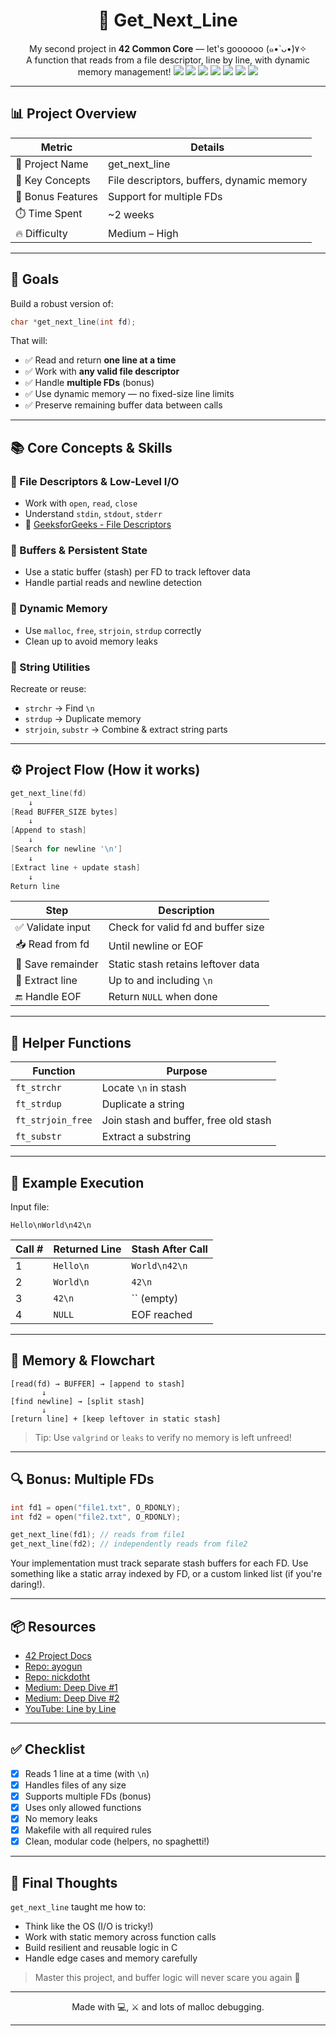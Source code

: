 <h1 align="center">🚀 Get_Next_Line</h1>
<p align="center">
  My second project in <strong>42 Common Core</strong> — let's goooooo (๑•̀ ᴗ•́)۷✧<br>
  A function that reads from a file descriptor, line by line, with dynamic memory management!
  <img src="https://img.shields.io/badge/Language-C-blue.svg" />
  <img src="https://img.shields.io/github/languages/top/HajerZam/C-Project-Get_Next_Line?style=flat-square" />
  <img src="https://img.shields.io/github/repo-size/HajerZam/C-Project-Get_Next_Line?style=flat-square" />
  <img src="https://img.shields.io/github/last-commit/HajerZam/C-Project-Get_Next_Line?style=flat-square" />
  <img src="https://img.shields.io/github/issues/HajerZam/C-Project-Get_Next_Line?style=flat-square" />
  <img src="https://img.shields.io/badge/42-Common%20Core-critical" />
  <img src="https://img.shields.io/badge/score-112-brightgreen?style=flat-square">
</p>

---

## 📊 Project Overview

| Metric                 | Details                             |
|------------------------|-------------------------------------|
| 📁 Project Name         | get_next_line                      |
| 🧠 Key Concepts         | File descriptors, buffers, dynamic memory |
| 🧩 Bonus Features       | Support for multiple FDs           |
| ⏱️ Time Spent           | ~2 weeks                           |
| 🔥 Difficulty           | Medium – High                      |

---

## 🎯 Goals

Build a robust version of:

```c
char *get_next_line(int fd);
````

That will:

* ✅ Read and return **one line at a time**
* ✅ Work with **any valid file descriptor**
* ✅ Handle **multiple FDs** (bonus)
* ✅ Use dynamic memory — no fixed-size line limits
* ✅ Preserve remaining buffer data between calls

---

## 📚 Core Concepts & Skills

### 🔧 File Descriptors & Low-Level I/O

* Work with `open`, `read`, `close`
* Understand `stdin`, `stdout`, `stderr`
* 🔗 [GeeksforGeeks - File Descriptors](https://www.geeksforgeeks.org/input-output-system-calls-c-create-open-close-read-write/)

### 🧵 Buffers & Persistent State

* Use a static buffer (stash) per FD to track leftover data
* Handle partial reads and newline detection

### 🧠 Dynamic Memory

* Use `malloc`, `free`, `strjoin`, `strdup` correctly
* Clean up to avoid memory leaks

### 🧰 String Utilities

Recreate or reuse:

* `strchr` → Find `\n`
* `strdup` → Duplicate memory
* `strjoin`, `substr` → Combine & extract string parts

---

## ⚙️ Project Flow (How it works)

```c
get_next_line(fd)
    ↓
[Read BUFFER_SIZE bytes]
    ↓
[Append to stash]
    ↓
[Search for newline '\n']
    ↓
[Extract line + update stash]
    ↓
Return line
```

| Step              | Description                        |
| ----------------- | ---------------------------------- |
| ✅ Validate input  | Check for valid fd and buffer size |
| 📥 Read from fd   | Until newline or EOF               |
| 💾 Save remainder | Static stash retains leftover data |
| 🧻 Extract line   | Up to and including `\n`           |
| 🔚 Handle EOF     | Return `NULL` when done            |

---

## 🔧 Helper Functions

| Function          | Purpose                               |
| ----------------- | ------------------------------------- |
| `ft_strchr`       | Locate `\n` in stash                  |
| `ft_strdup`       | Duplicate a string                    |
| `ft_strjoin_free` | Join stash and buffer, free old stash |
| `ft_substr`       | Extract a substring                   |

---

## 🧪 Example Execution

Input file:

```
Hello\nWorld\n42\n
```

| Call # | Returned Line | Stash After Call |
| ------ | ------------- | ---------------- |
| 1      | `Hello\n`     | `World\n42\n`    |
| 2      | `World\n`     | `42\n`           |
| 3      | `42\n`        | \`\` (empty)     |
| 4      | `NULL`        | EOF reached      |

---

## 🔄 Memory & Flowchart

```
[read(fd) → BUFFER] → [append to stash]
       ↓
[find newline] → [split stash]
       ↓
[return line] + [keep leftover in static stash]
```

> Tip: Use `valgrind` or `leaks` to verify no memory is left unfreed!

---

## 🔍 Bonus: Multiple FDs

```c
int fd1 = open("file1.txt", O_RDONLY);
int fd2 = open("file2.txt", O_RDONLY);

get_next_line(fd1); // reads from file1
get_next_line(fd2); // independently reads from file2
```

Your implementation must track separate stash buffers for each FD.
Use something like a static array indexed by FD, or a custom linked list (if you're daring!).

---

## 📦 Resources

* [42 Project Docs](https://harm-smits.github.io/42docs/projects/get_next_line)
* [Repo: ayogun](https://github.com/ayogun/get_next_line)
* [Repo: nickdotht](https://github.com/nickdotht/get_next_line)
* [Medium: Deep Dive #1](https://medium.com/%40ayogun/master-file-i-o-operations-with-42s-get-next-line-project-5fb001d1fff5)
* [Medium: Deep Dive #2](https://medium.com/%40ahmed.ezzouine/1337-ft-get-next-line-file-i-o-7f55762e2445)
* [YouTube: Line by Line](https://www.youtube.com/watch?v=8E9siq7apUU)

---

## ✅ Checklist

* [x] Reads 1 line at a time (with `\n`)
* [x] Handles files of any size
* [x] Supports multiple FDs (bonus)
* [x] Uses only allowed functions
* [x] No memory leaks
* [x] Makefile with all required rules
* [x] Clean, modular code (helpers, no spaghetti!)

---

## 💬 Final Thoughts

`get_next_line` taught me how to:

* Think like the OS (I/O is tricky!)
* Work with static memory across function calls
* Build resilient and reusable logic in C
* Handle edge cases and memory carefully

> Master this project, and buffer logic will never scare you again 😤

---

<p align="center">
Made with 💻, ⚔️ and lots of malloc debugging.
</p>


---

